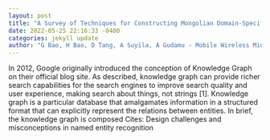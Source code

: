 ```yaml
--- 
layout: post 
title: "A Survey of Techniques for Constructing Mongolian Domain-Specific Knowledge Graph" 
date: 2022-05-25 22:16:33 -0400 
categories: jekyll update 
author: "G Bao, H Bao, D Tang, A Suyila, A Gudamu - Mobile Wireless Middleware, Operating " 
--- 
```

In 2012, Google originally introduced the conception of Knowledge Graph on their official blog site. As described, knowledge graph can provide richer search capabilities for the search engines to improve search quality and user experience, making search about things, not strings [1]. Knowledge graph is a particular database that amalgamates information in a structured format that can explicitly represent the relations between entities. In brief, the knowledge graph is composed Cites: Design challenges and misconceptions in named entity recognition